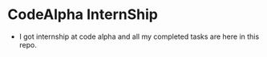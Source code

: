 # CodeAlpha InternShip
* I got internship at code alpha and all my completed tasks are here in this repo.
